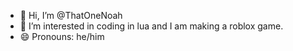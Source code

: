 - 👋 Hi, I’m @ThatOneNoah
- 👀 I’m interested in coding in lua and I am making a roblox game.
- 😄 Pronouns: he/him

